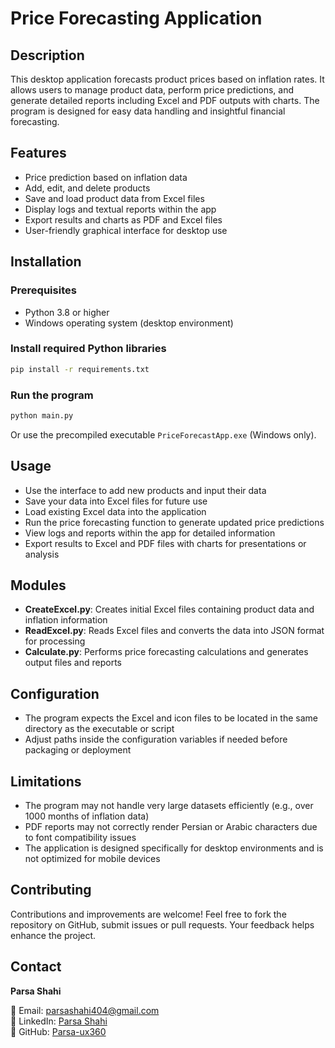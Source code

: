 # Price Forecasting Application

## Description

This desktop application forecasts product prices based on inflation rates. It allows users to manage product data, perform price predictions, and generate detailed reports including Excel and PDF outputs with charts. The program is designed for easy data handling and insightful financial forecasting.

## Features

* Price prediction based on inflation data
* Add, edit, and delete products
* Save and load product data from Excel files
* Display logs and textual reports within the app
* Export results and charts as PDF and Excel files
* User-friendly graphical interface for desktop use

## Installation

### Prerequisites

* Python 3.8 or higher
* Windows operating system (desktop environment)

### Install required Python libraries

```bash
pip install -r requirements.txt
```

### Run the program

```bash
python main.py
```

Or use the precompiled executable `PriceForecastApp.exe` (Windows only).

## Usage

* Use the interface to add new products and input their data
* Save your data into Excel files for future use
* Load existing Excel data into the application
* Run the price forecasting function to generate updated price predictions
* View logs and reports within the app for detailed information
* Export results to Excel and PDF files with charts for presentations or analysis

## Modules

* **CreateExcel.py**: Creates initial Excel files containing product data and inflation information
* **ReadExcel.py**: Reads Excel files and converts the data into JSON format for processing
* **Calculate.py**: Performs price forecasting calculations and generates output files and reports

## Configuration

* The program expects the Excel and icon files to be located in the same directory as the executable or script
* Adjust paths inside the configuration variables if needed before packaging or deployment

## Limitations

* The program may not handle very large datasets efficiently (e.g., over 1000 months of inflation data)
* PDF reports may not correctly render Persian or Arabic characters due to font compatibility issues
* The application is designed specifically for desktop environments and is not optimized for mobile devices

## Contributing

Contributions and improvements are welcome! Feel free to fork the repository on GitHub, submit issues or pull requests. Your feedback helps enhance the project.

## Contact

**Parsa Shahi**

📧 Email: [parsashahi404@gmail.com](mailto:parsashahi404@gmail.com)  
💼 LinkedIn: [Parsa Shahi](https://www.linkedin.com/in/parsa-shahi-266b2a372)  
🐙 GitHub: [Parsa-ux360](https://github.com/Parsa-ux360)
